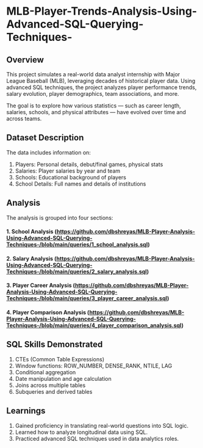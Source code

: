 # MLB-Player-Trends-Analysis-Using-Advanced-SQL-Querying-Techniques-

## Overview
This project simulates a real-world data analyst internship with Major League Baseball (MLB), leveraging decades of historical player data. Using advanced SQL techniques, the project analyzes player performance trends, salary evolution, player demographics, team associations, and more.

The goal is to explore how various statistics — such as career length, salaries, schools, and physical attributes — have evolved over time and across teams.

## Dataset Description
The data includes information on:

1. Players: Personal details, debut/final games, physical stats
2. Salaries: Player salaries by year and team
3. Schools: Educational background of players
4. School Details: Full names and details of institutions

## Analysis

The analysis is grouped into four sections:

#### 1. School Analysis (https://github.com/dbshreyas/MLB-Player-Analysis-Using-Advanced-SQL-Querying-Techniques-/blob/main/queries/1_school_analysis.sql)

#### 2. Salary Analysis (https://github.com/dbshreyas/MLB-Player-Analysis-Using-Advanced-SQL-Querying-Techniques-/blob/main/queries/2_salary_analysis.sql)

#### 3. Player Career Analysis (https://github.com/dbshreyas/MLB-Player-Analysis-Using-Advanced-SQL-Querying-Techniques-/blob/main/queries/3_player_career_analysis.sql)

#### 4. Player Comparison Analysis (https://github.com/dbshreyas/MLB-Player-Analysis-Using-Advanced-SQL-Querying-Techniques-/blob/main/queries/4_player_comparison_analysis.sql)

## SQL Skills Demonstrated

1. CTEs (Common Table Expressions)
2. Window functions: ROW_NUMBER, DENSE_RANK, NTILE, LAG
3. Conditional aggregation
4. Date manipulation and age calculation
5. Joins across multiple tables
6. Subqueries and derived tables

## Learnings

1. Gained proficiency in translating real-world questions into SQL logic.
2. Learned how to analyze longitudinal data using SQL.
3. Practiced advanced SQL techniques used in data analytics roles.




